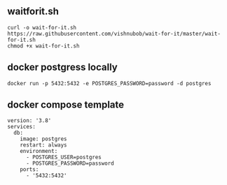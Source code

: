 ## waitforit.sh 

```
curl -o wait-for-it.sh https://raw.githubusercontent.com/vishnubob/wait-for-it/master/wait-for-it.sh
chmod +x wait-for-it.sh
```

## docker postgress locally 

```
docker run -p 5432:5432 -e POSTGRES_PASSWORD=password -d postgres
```

## docker compose template 

```
version: '3.8'
services:
  db:
    image: postgres
    restart: always
    environment:
      - POSTGRES_USER=postgres
      - POSTGRES_PASSWORD=password
    ports:
      - '5432:5432'
```